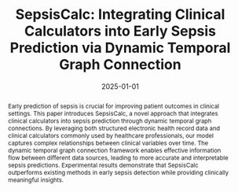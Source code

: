 ---
title: 'SepsisCalc: Integrating Clinical Calculators into Early Sepsis Prediction via Dynamic Temporal Graph Connection'
subtitle: ''
summary: ''
authors:
- Chao Yin
- Shiyang Fu
- Bingsheng Yao
- Tuan H. Pham
- Wei Cao
- admin
- Ping Zhang
tags: []
categories: []
date: '2025-01-01'
lastmod: 2024-05-17T10:15:00-04:00
featured: false
draft: false

image:
  caption: ''
  focal_point: ''
  preview_only: false

projects: []
publishDate: '2024-05-17T10:15:00.000000Z'
publication_types:
- '1'
abstract: "Early prediction of sepsis is crucial for improving patient outcomes in clinical settings. This paper introduces SepsisCalc, a novel approach that integrates clinical calculators into sepsis prediction through dynamic temporal graph connections. By leveraging both structured electronic health record data and clinical calculators commonly used by healthcare professionals, our model captures complex relationships between clinical variables over time. The dynamic temporal graph connection framework enables effective information flow between different data sources, leading to more accurate and interpretable sepsis predictions. Experimental results demonstrate that SepsisCalc outperforms existing methods in early sepsis detection while providing clinically meaningful insights."
publication: "Proceedings of the ACM Conference"
url_pdf: ''
url_code: ''
url_dataset: ''
url_poster: ''
url_project: ''
url_slides: ''
url_source: ''
url_video: ''
--- 